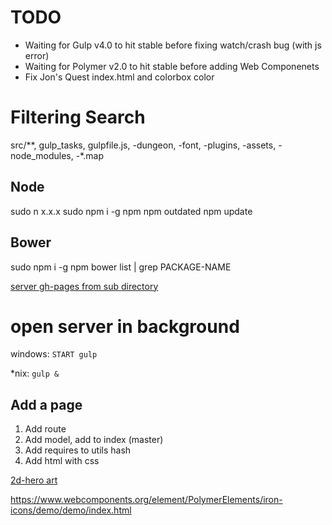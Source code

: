 TODO
====
* Waiting for Gulp v4.0 to hit stable before fixing watch/crash bug (with js error)
* Waiting for Polymer v2.0 to hit stable before adding Web Componenets
* Fix Jon's Quest index.html and colorbox color

Filtering Search
================
src/**, gulp_tasks, gulpfile.js, -dungeon, -font, -plugins, -assets, -node_modules, -*.map

Node
----
sudo n x.x.x
sudo npm i -g npm
npm outdated
npm update

Bower
-----
sudo npm i -g npm
bower list | grep PACKAGE-NAME

[server gh-pages from sub directory](https://gist.github.com/cobyism/4730490)

open server in background
=========================
windows:
`START gulp`

*nix:
`gulp &`


Add a page
----------
1. Add route
2. Add model, add to index (master)
3. Add requires to utils hash
4. Add html with css


[2d-hero art](http://opengameart.org/content/2d-hero)

https://www.webcomponents.org/element/PolymerElements/iron-icons/demo/demo/index.html